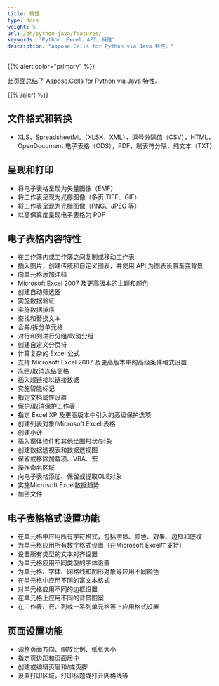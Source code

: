 ```yaml
---
title: 特性
type: docs
weight: 5
url: /zh/python-java/features/
keywords: "Python、Excel、API、特性"
description: "Aspose.Cells for Python via Java 特性。"
---
```


{{% alert color="primary" %}} 

此页面总结了 Aspose.Cells for Python via Java 特性。

{{% /alert %}} 
## **文件格式和转换**
- XLS，SpreadsheetML（XLSX，XML），逗号分隔值（CSV），HTML，OpenDocument 电子表格（ODS），PDF，制表符分隔，纯文本（TXT）
## **呈现和打印**
- 将电子表格呈现为矢量图像（EMF）
- 将工作表呈现为光栅图像（多页 TIFF、GIF）
- 将工作表呈现为光栅图像（PNG、JPEG 等）
- 以高保真度呈现电子表格为 PDF
## **电子表格内容特性**
- 在工作簿内或工作簿之间复制或移动工作表
- 插入图片，创建传统和自定义图表，并使用 API 为图表设置渐变背景
- 向单元格添加注释
- Microsoft Excel 2007 及更高版本的主题和颜色
- 创建自动筛选器
- 实施数据验证
- 实施数据排序
- 查找和替换文本
- 合并/拆分单元格
- 对行和列进行分组/取消分组
- 创建自定义分页符
- 计算复杂的 Excel 公式
- 支持 Microsoft Excel 2007 及更高版本中的高级条件格式设置
- 冻结/取消冻结窗格
- 插入超链接以链接数据
- 实施智能标记
- 指定文档属性设置
- 保护/取消保护工作表
- 指定 Excel XP 及更高版本中引入的高级保护选项
- 创建列表对象/Microsoft Excel 表格
- 创建小计
- 插入窗体控件和其他绘图形状/对象
- 创建数据透视表和数据透视图
- 保留或移除加载项、VBA、宏
- 操作命名区域
- 向电子表格添加、保留或提取OLE对象
- 实施Microsoft Excel数据趋势
- 加密文件
## **电子表格格式设置功能**
- 在单元格中应用所有字符格式，包括字体、颜色、效果、边框和底纹
- 为单元格应用所有数字格式设置（在Microsoft Excel中支持）
- 设置所有类型的文本对齐设置
- 为单元格应用不同类型的字体设置
- 为单元格、字体、网格线和图形对象等应用不同颜色
- 在单元格中应用不同的富文本格式
- 对单元格应用不同的边框设置
- 在单元格上应用不同的背景图案
- 在工作表、行、列或一系列单元格等上应用格式设置
## **页面设置功能**
- 调整页面方向、缩放比例、纸张大小
- 指定页边距和页面居中
- 创建或编辑页眉和/或页脚
- 设置打印区域，打印标题或打开网格线等

